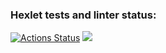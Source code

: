 ### Hexlet tests and linter status:
[![Actions Status](https://github.com/RiaRiver/frontend-project-lvl1/workflows/hexlet-check/badge.svg)](https://github.com/RiaRiver/frontend-project-lvl1/actions)
<a href="https://codeclimate.com/github/RiaRiver/frontend-project-lvl1/maintainability"><img src="https://api.codeclimate.com/v1/badges/b799baf6bbb9ba189a80/maintainability" /></a>
